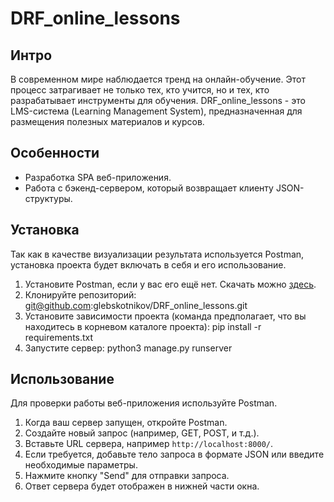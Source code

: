# DRF_online_lessons

## Интро
В современном мире наблюдается тренд на онлайн-обучение.
Этот процесс затрагивает не только тех, кто учится, но и тех, кто разрабатывает инструменты для обучения. 
DRF_online_lessons - это LMS-система (Learning Management System), 
предназначенная для размещения полезных материалов и курсов.

## Особенности
- Разработка SPA веб-приложения.
- Работа с бэкенд-сервером, который возвращает клиенту JSON-структуры.

## Установка

Так как в качестве визуализации результата используется Postman, установка проекта будет включать в себя и его использование.

1. Установите Postman, если у вас его ещё нет. Скачать можно [здесь](https://www.postman.com/downloads/).
2. Клонируйте репозиторий: git@github.com:glebskotnikov/DRF_online_lessons.git
3. Установите зависимости проекта (команда предполагает, что вы находитесь в корневом каталоге проекта): pip install -r requirements.txt 
4. Запустите сервер: python3 manage.py runserver 

## Использование

Для проверки работы веб-приложения используйте Postman.

1. Когда ваш сервер запущен, откройте Postman.
2. Создайте новый запрос (например, GET, POST, и т.д.).
3. Вставьте URL сервера, например `http://localhost:8000/`.
4. Если требуется, добавьте тело запроса в формате JSON или введите необходимые параметры.
5. Нажмите кнопку "Send" для отправки запроса.
6. Ответ сервера будет отображен в нижней части окна.
